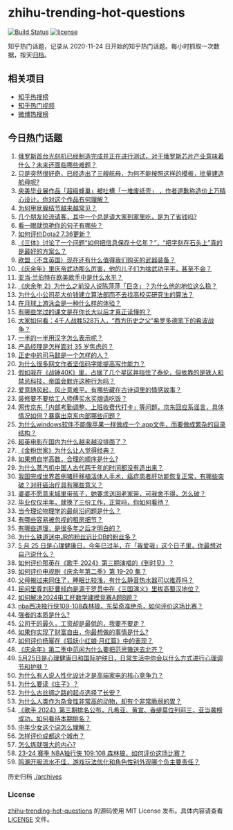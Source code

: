 # zhihu-trending-hot-questions

[![Build Status](https://github.com/justjavac/zhihu-trending-hot-questions/workflows/ci/badge.svg?branch=master)](https://github.com/justjavac/zhihu-trending-hot-questions/actions)
[![license](https://img.shields.io/github/license/justjavac/zhihu-trending-hot-questions)](https://github.com/justjavac/zhihu-trending-hot-questions/blob/master/LICENSE)

知乎热门话题，记录从 2020-11-24
日开始的知乎热门话题。每小时抓取一次数据，按天[归档](./archives)。

## 相关项目

- [知乎热搜榜](https://github.com/justjavac/zhihu-trending-top-search)
- [知乎热门视频](https://github.com/justjavac/zhihu-trending-hot-video)
- [微博热搜榜](https://github.com/justjavac/weibo-trending-hot-search)

## 今日热门话题

<!-- BEGIN -->
<!-- 最后更新时间 Sun May 26 2024 02:13:41 GMT+0800 (China Standard Time) -->

1. [俄罗斯首台光刻机已经制造完成并正在进行测试，对于俄罗斯芯片产业意味着什么？未来还面临哪些难题？](https://www.zhihu.com/question/657130667)
1. [只是突然很好奇，已经造出了三艘航母，为何不能按照这样的模板，批量建造航母呢?](https://www.zhihu.com/question/656695027)
1. [央美毕业展作品「超级蜂巢」被吐槽「一堆废纸壳」 ，作者道歉称造价上万精心设计，你对这个作品有何理解？](https://www.zhihu.com/question/657035134)
1. [为何甲状腺结节越来越常见？](https://www.zhihu.com/question/656809682)
1. [几个朋友轮流请客，其中一个总是请大家到家里吃，是为了省钱吗?](https://www.zhihu.com/question/655610517)
1. [看一眼就惊艳你的句子有哪些？](https://www.zhihu.com/question/657127361)
1. [如何评价Dota2 7.36更新？](https://www.zhihu.com/question/656893462)
1. [《三体》讨论了一个问题“如何把信息保存十亿年？”，“把字刻在石头上”真的是最好的方案么？](https://www.zhihu.com/question/634653445)
1. [欧盟（不含英国）现在还有什么值得我们购买的武器装备？](https://www.zhihu.com/question/657005940)
1. [《庆余年》里庆帝武功那么厉害，他的儿子们为啥武功平平，甚至不会？](https://www.zhihu.com/question/656642391)
1. [亚当·兰伯特在欧美歌手中是什么水平？](https://www.zhihu.com/question/656805753)
1. [《庆余年 2》为什么之前没人说陈萍萍「巨贪」？为什么他的地位这么稳？](https://www.zhihu.com/question/656958062)
1. [为什么小公司花大价钱建立算法部而不去找高校买研究生的算法？](https://www.zhihu.com/question/656703790)
1. [在月球上游泳会是一种什么样的体验？](https://www.zhihu.com/question/440028850)
1. [有哪些学过的课文是在你长大以后才真正读懂的？](https://www.zhihu.com/question/656811070)
1. [大家如何看：4千人战胜528万人，“西方历史之父”希罗多德笔下的希波战争？](https://www.zhihu.com/question/657034607)
1. [一半的一半用汉字怎么表示呢？](https://www.zhihu.com/question/655382541)
1. [产品经理是怎样面对 35 岁焦虑的？](https://www.zhihu.com/question/656961917)
1. [正史中的司马懿是一个怎样的人？](https://www.zhihu.com/question/650164682)
1. [为什么很多网文作者坚信码字能提高写作能力？](https://www.zhihu.com/question/657019110)
1. [假如我在《战锤40K》里，占据了几个星区并挡住了泰伦，但依靠的是铁人和禁忌科技，帝国会默许这种行为吗？](https://www.zhihu.com/question/656920716)
1. [爱意随风起，风止意难平。有哪些藏在古诗词里的情感故事？](https://www.zhihu.com/question/656959541)
1. [装修要不要给工人师傅买水买烟请吃饭？](https://www.zhihu.com/question/656520982)
1. [网传京东「内部考勤调整、上班收费代打卡」等问题，京东回应系谣言，具体情况如何？暴露出京东内部哪些问题？](https://www.zhihu.com/question/657052672)
1. [为什么windows软件不能像苹果一样做成一个.app文件，而要做成繁杂的目录结构？](https://www.zhihu.com/question/655956792)
1. [超英电影在国内为什么越来越没排面了？](https://www.zhihu.com/question/630281533)
1. [《金粉世家》为什么让人觉得经典？](https://www.zhihu.com/question/278247737)
1. [如果想自学高数，合理的顺序是什么?](https://www.zhihu.com/question/370623442)
1. [为什么蒸汽机中国人古代两千年的时间都没有造出来？](https://www.zhihu.com/question/511779987)
1. [我国完成世界首例猪肝移植活体人手术，癌症患者肝功能恢复正常，有哪些突破？对肝癌治疗具有哪些意义？](https://www.zhihu.com/question/657037177)
1. [婆婆不愿意来城里带孩子，她要求送回老家带，可我舍不得，怎么破？](https://www.zhihu.com/question/656853813)
1. [毕业仅仅半年，就换了三份工作，正常吗，你如何看待？](https://www.zhihu.com/question/657003701)
1. [当今理论物理学的最前沿问题是什么？](https://www.zhihu.com/question/656913705)
1. [有哪些容易被忽视的租房细节？](https://www.zhihu.com/question/657005216)
1. [有哪些道理，是很多年之后才明白的？](https://www.zhihu.com/question/24407407)
1. [为什么铁道迷中JR的粉丝远比DB的粉丝多？](https://www.zhihu.com/question/656966193)
1. [5 月 25 日是心理健康日，今年已过半，在「我爱我」这个日子里，你最想对自己说什么？](https://www.zhihu.com/question/656699022)
1. [如何评价那英在《歌手 2024》第三期演唱的《到时见》？](https://www.zhihu.com/question/657039559)
1. [如何评价电视剧《庆余年第二季》第 19-20 集？](https://www.zhihu.com/question/657043688)
1. [父母搬过来同住了，睡眠比较浅，有什么静音热水器可以推荐吗？](https://www.zhihu.com/question/657005774)
1. [民间里尊刘贬曹倾向是源于罗贯中在《三国演义》里拔高蜀汉地位？](https://www.zhihu.com/question/656816092)
1. [如何解决2024电工杯数学建模竞赛A题B题？](https://www.zhihu.com/question/657009283)
1. [nba西决独行侠109-108森林狼，东契奇准绝杀，如何评价这场比赛？](https://www.zhihu.com/question/657114168)
1. [强者的本质是什么?](https://www.zhihu.com/question/622671119)
1. [公司干的最久，工资却是最低的，我要不要走？](https://www.zhihu.com/question/657001575)
1. [如果你实现了财富自由，你最想做的事情是什么?](https://www.zhihu.com/question/656904320)
1. [如何评价杨幂在《狐妖小红娘·月红篇》中的表现？](https://www.zhihu.com/question/656933729)
1. [《庆余年》第二季中范闲为什么要把范思辙送去北齐？](https://www.zhihu.com/question/656847935)
1. [5月25日是心理健康日和国际护肤日，日常生活中你会以什么方式进行心理调节和护肤？](https://www.zhihu.com/question/657060730)
1. [为什么有人说人性化设计才是高端家电的核心竞争力？](https://www.zhihu.com/question/657105001)
1. [为什么要读《庄子》？](https://www.zhihu.com/question/656623083)
1. [为什么古丝绸之路的起点选择了长安？](https://www.zhihu.com/question/652388022)
1. [为什么人类作为杂食性非常高的动物，却有个非常脆弱的胃？](https://www.zhihu.com/question/403519563)
1. [《歌手 2024》第三期排名公布，凡希亚、黄宣、香缇莫位列前三，亚当袭榜成功，如何看待本期排名？](https://www.zhihu.com/question/657062542)
1. [中年少女这个词怎么理解？](https://www.zhihu.com/question/629995259)
1. [怎样评价成都这个城市？](https://www.zhihu.com/question/311873765)
1. [怎么练就强大的内心?](https://www.zhihu.com/question/653764316)
1. [23-24 赛季 NBA独行侠 109:108 森林狼，如何评价这场比赛？](https://www.zhihu.com/question/657104031)
1. [鸣潮开服流水不佳，游戏玩法优化和角色性别外观哪个负主要责任？](https://www.zhihu.com/question/657016994)

<!-- END -->

历史归档 [./archives](./archives)

### License

[zhihu-trending-hot-questions](https://github.com/justjavac/zhihu-trending-hot-questions)
的源码使用 MIT License 发布。具体内容请查看 [LICENSE](./LICENSE) 文件。
